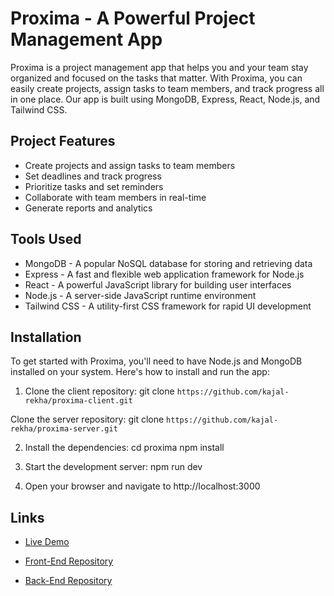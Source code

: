 # Proxima - A Powerful Project Management App

Proxima is a project management app that helps you and your team stay organized and focused on the tasks that matter. With Proxima, you can easily create projects, assign tasks to team members, and track progress all in one place. Our app is built using MongoDB, Express, React, Node.js, and Tailwind CSS.

## Project Features

- Create projects and assign tasks to team members
- Set deadlines and track progress
- Prioritize tasks and set reminders
- Collaborate with team members in real-time
- Generate reports and analytics

## Tools Used

- MongoDB - A popular NoSQL database for storing and retrieving data
- Express - A fast and flexible web application framework for Node.js
- React - A powerful JavaScript library for building user interfaces
- Node.js - A server-side JavaScript runtime environment
- Tailwind CSS - A utility-first CSS framework for rapid UI development

## Installation

To get started with Proxima, you'll need to have Node.js and MongoDB installed on your system. Here's how to install and run the app:

1. Clone the client repository:
git clone `https://github.com/kajal-rekha/proxima-client.git`

Clone the server repository:
git clone `https://github.com/kajal-rekha/proxima-server.git`

2. Install the dependencies:
cd proxima
npm install

3. Start the development server:
npm run dev


4. Open your browser and navigate to http://localhost:3000

## Links

- [Live Demo](https://proxima-app-project.netlify.app)

- [Front-End Repository](https://github.com/kajal-rekha/proxima-client.git)

- [Back-End Repository](https://github.com/kajal-rekha/proxima-server.git)
